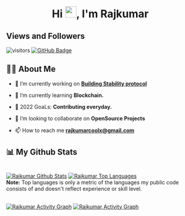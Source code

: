 <h1 align="center">Hi <img src="https://raw.githubusercontent.com/MartinHeinz/MartinHeinz/master/wave.gif" width="30px">, I'm Rajkumar</h1>

## Views and Followers

![visitors](https://visitor-badge.deta.dev/badge?page_id=0xRajkumar/0xRajkumar)
<a href="https://github.com/0xRajkumar?tab=followers"><img src="https://img.shields.io/github/followers/0xRajkumar?label=Followers&style=social" alt="GitHub Badge"></a>

## 🙋‍♂️ About Me

- 🔭 I’m currently working on **[Building Stability protocol](https://github.com/stabilitydao)**

- 🌱 I’m currently learning **Blockchain.**

- 🥅 2022 GoaLs: **Contributing everyday.**

- 👯 I’m looking to collaborate on **OpenSource Projects**

- 📫 How to reach me **rajkumarcoolx@gmail.com**

## 📊 My Github Stats

  <br/>
  <a href="https://github.com/0xRajkumar/github-readme-stats"><img alt="Rajkumar Github Stats" src="https://github-readme-stats.vercel.app/api?username=0xRajkumar&show_icons=true&count_private=true&theme=react&hide_border=true&bg_color=0D1117" /></a>
  <a href="https://github.com/0xRajkumar/github-readme-stats"><img alt="Rajkumar Top Languages" src="https://github-readme-stats.vercel.app/api/top-langs/?username=0xRajkumar&langs_count=8&count_private=true&layout=compact&theme=react&hide_border=true&bg_color=0D1117" /></a>
  <br/>
  <b>Note:</b> Top languages is only a metric of the languages my public code consists of and doesn't reflect experience or skill level.
<br/>
<br/>

<a href="https://github.com/0xRajkumar/github-readme-activity-graph"><img alt="Rajkumar Activity Graph" src="https://activity-graph.herokuapp.com/graph?username=0xRajkumar&bg_color=0D1117&color=5BCDEC&line=5BCDEC&point=FFFFFF&hide_border=true" /></a>
<a href="https://github.com/0xRajkumar/github-readme-activity-graph"><img alt="Rajkumar Activity Graph" src="https://github-readme-streak-stats.herokuapp.com/?user=0xRajkumar" /></a>
<br/>
<br/>
